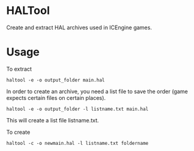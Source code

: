 # HALTool
Create and extract HAL archives used in ICEngine games.

# Usage

To extract

`haltool -e -o output_folder main.hal`

In order to create an archive, you need a list file to save the order (game expects certain files on certain places).

`haltool -e -o output_folder -l listname.txt main.hal`

This will create a list file listname.txt.

To create

`haltool -c -o newmain.hal -l listname.txt foldername`
